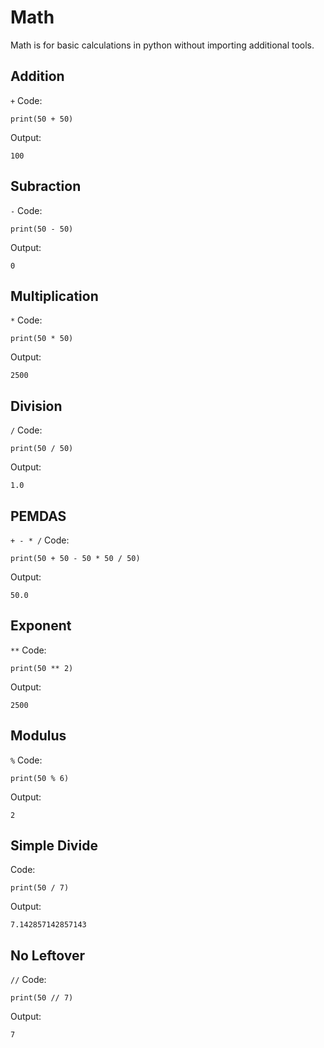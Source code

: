 # Math
Math is for basic calculations in python without importing additional tools.

## Addition
`+`
Code:
```
print(50 + 50)
```

Output:
```
100
```

## Subraction
`-`
Code:
```
print(50 - 50)
```

Output:
```
0
```

## Multiplication
`*`
Code:
```
print(50 * 50)
```

Output:
```
2500
```

## Division
`/`
Code:
```
print(50 / 50)
```

Output:
```
1.0
```

## PEMDAS
`+ - * /`
Code:
```
print(50 + 50 - 50 * 50 / 50)
```

Output:
```
50.0
```

## Exponent
`**`
Code:
```
print(50 ** 2)
```

Output:
```
2500
```

## Modulus
`%`
Code:
```
print(50 % 6)
```

Output:
```
2
```

## Simple Divide

Code:
```
print(50 / 7)
```

Output:
```
7.142857142857143
```

## No Leftover
`//`
Code:
```
print(50 // 7)
```

Output:
```
7
```